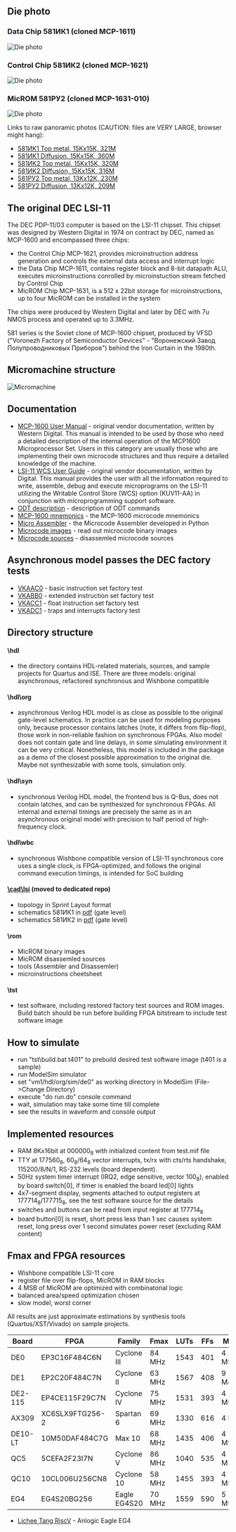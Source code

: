 ## Die photo

### Data Chip 581ИК1 (cloned MCP-1611)
![Die photo](/lsi/img/581ik1.jpg)

### Control Chip 581ИК2 (cloned MCP-1621)
![Die photo](/lsi/img/581ik2.jpg)

### MicROM 581РУ2 (cloned MCP-1631-010)
![Die photo](/lsi/img/581ru2.jpg)

Links to raw panoramic photos (CAUTION: files are VERY LARGE, browser might hang):
- [581ИK1 Top metal, 15Kx15K, 321M](http://www.1801bm1.com/files/retro/581/images/581ik1.jpg)
- [581ИK1 Diffusion, 15Kx15K, 360M](http://www.1801bm1.com/files/retro/581/images/581ik1u.jpg)
- [581ИK2 Top metal, 15Kx15K, 320M](http://www.1801bm1.com/files/retro/581/images/581ik2.jpg)
- [581ИK2 Diffusion, 15Kx15K, 316M](http://www.1801bm1.com/files/retro/581/images/581ik2u.jpg)
- [581РУ2 Top metal, 13Kx12K, 230M](http://www.1801bm1.com/files/retro/581/images/581ru2.jpg)
- [581РУ2 Diffusion, 13Kx12K, 209M](http://www.1801bm1.com/files/retro/581/images/581ru2u.jpg)

## The original DEC LSI-11

The DEC PDP-11/03 computer is based on the LSI-11 chipset. This chipset
was designed by Western Digital in 1974 on contract by DEC, named as
MCP-1600 and encompassed three chips:
- the Control Chip MCP-1621, provides microinstruction address generation
  and controls the external data access and interrupt logic
- the Data Chip MCP-1611, contains register block and 8-bit datapath ALU,
  executes microinstructions conrolled by microinstuction stream fetched
  by Control Chip
- MicROM Chip MCP-1631, is a 512 x 22bit storage for microinstructions,
  up to four MicROM can be installed in the system

The chips were produced by Western Digital and later by DEC with 7u NMOS
process and operated up to 3.3MHz. 

581 series is the Soviet clone of MCP-1600 chipset, produced by VFSD
("Voronezh Factory of Semiconductor Devices" - "Воронежский Завод
Полупроводниковых Приборов") behind the Iron Curtain in the 1980th.

## Micromachine structure
![Micromachine](/lsi/img/cp1600.png)

## Documentation

- [MCP-1600 User Manual](http://www.bitsavers.org/pdf/westernDigital/MCP-1600/MCP-1600_Users_Manual_Oct77.pdf) -
  original vendor documentation, written by Western Digital. This manual is intended
  to be used by those who need a detailed description of the internal operation of the
  MCP1600 Microprocessor Set. Users in this category are usually those who are implementing
  their own microcode structures and thus require a detailed knowledge of the machine.
- [LSI-11 WCS User Guide](http://www.bitsavers.org/pdf/dec/pdp11/1103/EK-KUV11-TM_LSI11_WCS.pdf) -
  original vendor documentation, written by Digital. This manual provides the user
  with all the information required to write, assemble, debug and execute microprograms
  on the LSI-11 utilizing the Writable Control Store (WCS) option (KUV11-AA)
  in conjunction with microprogramming support software.
- [ODT description](/lsi/rom/doc/odt.md) - description of ODT commands
- [MCP-1600 mnemonics](/lsi/rom/doc/mcp1600.pdf) - the MCP-1600 microcode mnemonics
- [Micro Assembler](/lsi/rom/doc/micasm.md) - the Microcode Assembler developed in Python
- [Microcode images](/lsi/rom) - read out microcode binary images
- [Microcode sources](/lsi/rom/src/microm.mic) - disassemled microcode sources

## Asynchronous model passes the DEC factory tests

- [VKAAC0](/lsi/tst/org/vkaac0.mac) - basic instruction set factory test
- [VKABB0](/lsi/tst/org/vkabb0.mac) - extended instruction set factory test
- [VKACC1](/lsi/tst/org/vkacc1.mac) - float instruction set factory test
- [VKADC1](/lsi/tst/org/vkadc1.mac) - traps and interrupts factory test

## Directory structure
#### \hdl
- the directory contains HDL-related materials, sources, and sample projects for Quartus and ISE.
There are three models: original asynchronous, refactored synchronous and Wishbone compatible

#### \hdl\org
- asynchronous Verilog HDL model is as close as possible to the original gate-level schematics.
In practice can be used for modeling purposes only, because processor contains latches (note,
it differs from flip-flop), those work in non-reliable fashion on synchronous FPGAs. Also model
does not contain gate and line delays, in some simulating environment it can be very critical. 
Nonetheless, this model is included in the package as a demo of the closest possible approximation to the original die. Maybe not synthesizable with some tools, simulation only.

#### \hdl\syn
- synchronous Verilog HDL model, the frontend bus is Q-Bus, does not contain latches, and can be
synthesized for synchronous FPGAs. All internal and external timings are precisely the same as
in an asynchronous original model with precision to half period of high-frequency clock.

#### \hdl\wbc
- synchronous Wishbone compatible version of LSI-11 synchronous core uses a single clock,
is FPGA-optimized, and follows the original command execution timings, is intended for SoC building

#### [\cad\lsi](https://github.com/1801BM1/cad11/tree/master/lsi) (moved to dedicated repo)
- topology in Sprint Layout format
- schematics 581ИК1 in [pdf](https://github.com/1801BM1/cad11/tree/master/lsi/mcp1611a.pdf) (gate level)
- schematics 581ИК2 in [pdf](https://github.com/1801BM1/cad11/tree/master/lsi/mcp1621a.pdf) (gate level)

#### \rom
- MicROM binary images
- MicROM disassemled sources
- tools (Assembler and Disassemler)
- microinstructions cheetsheet

#### \tst
- test software, including restored factory test sources and ROM images. Build batch should
be run before building FPGA bitstream to include test software image

## How to simulate
- run "tst\build.bat t401" to prebuild desired test software image (t401 is a sample)
- run ModelSim simulator
- set "vm1/hdl/org/sim/de0" as working directory in ModelSim (File->Change Directory)
- execute "do run.do" console command
- wait, simulation may take some time till complete
- see the results in waveform and console output

## Implemented resources
- RAM 8Kx16bit at 000000<sub>8</sub> with initialized content from test.mif file
- TTY at 177560<sub>8</sub>, 60<sub>8</sub>/64<sub>8</sub> vector interrupts,
  tx/rx with cts/rts handshake, 115200/8/N/1, RS-232 levels (board dependent).
- 50Hz system timer interrupt (IRQ2, edge sensitive, vector 100<sub>8</sub>),
  enabled by board switch[0], if timer is enabled the board led[0] lights
- 4x7-segment display, segments attached to output registers at 177714<sub>8</sub>/177715<sub>8</sub>,
  see the test software source for the details
- switches and buttons can be read from input register at 177714<sub>8</sub>
- board button[0] is reset, short press less than 1 sec causes system reset,
  long press over 1 second simulates power reset (excluding RAM content)

## Fmax and FPGA resources
- Wishbone compatible LSI-11 core
- register file over flip-flops, MicROM in RAM blocks
- 4 MSB of MicROM are optimized with combinatorial logic
- balanced area/speed optimization chosen
- slow model, worst corner

All results are just approximate estimations by synthesis tools (Quartus/XST/Vivado) on sample
projects.

| Board   | FPGA            | Family       | Fmax    | LUTs | FFs | MEM    |
|---------|-----------------|--------------|---------|------|-----|--------|
| DE0     | EP3C16F484C6N   | Cyclone III  | 84 MHz  | 1543 | 401 | 4 M9K  |
| DE1     | EP2C20F484C7N   | Cyclone II   | 63 MHz  | 1567 | 408 | 9 M4K  |
| DE2-115 | EP4CE115F29C7N  | Cyclone IV   | 75 MHz  | 1531 | 393 | 4 M9K  |
| AX309   | XC6SLX9FTG256-2 | Spartan 6    | 69 MHz  | 1330 | 616 | 4 B16  |
| DE10-LT | 10M50DAF484C7G  | Max 10       | 68 MHz  | 1435 | 406 | 4 M9K  |
| QC5     | 5CEFA2F23I7N    | Cyclone V    | 86 MHz  | 1040 | 535 | 4 M10K |
| QC10    | 10CL006U256CN8  | Cyclone 10   | 58 MHz  | 1455 | 393 | 4 M9K  |
| EG4     | EG4S20BG256     | Eagle EG4S20 | 70 MHz  | 1559 | 590 | 5 M9K  |
- [Lichee Tang RiscV](https://tang.sipeed.com/en/) - Anlogic Eagle EG4